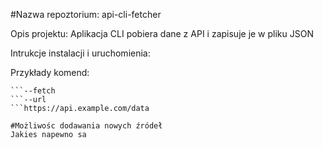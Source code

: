 #Nazwa repoztorium: api-cli-fetcher

Opis projektu:
Aplikacja CLI pobiera dane z API i zapisuje je w pliku JSON

Intrukcje instalacji i uruchomienia:

Przykłady komend: 
```./cli_fetcher
```--fetch
```--url
```https://api.example.com/data

#Możliwośc dodawania nowych źródeł
Jakies napewno sa
